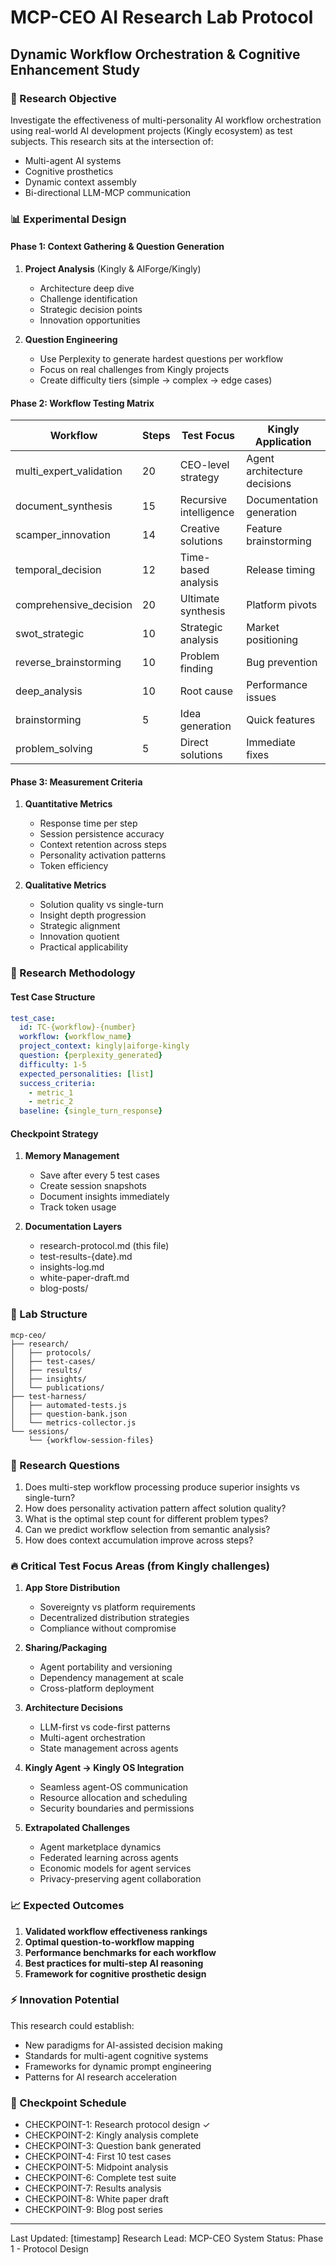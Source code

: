 # MCP-CEO AI Research Lab Protocol
## Dynamic Workflow Orchestration & Cognitive Enhancement Study

### 🧪 Research Objective
Investigate the effectiveness of multi-personality AI workflow orchestration using real-world AI development projects (Kingly ecosystem) as test subjects. This research sits at the intersection of:
- Multi-agent AI systems
- Cognitive prosthetics
- Dynamic context assembly
- Bi-directional LLM-MCP communication

### 📊 Experimental Design

#### Phase 1: Context Gathering & Question Generation
1. **Project Analysis** (Kingly & AIForge/Kingly)
   - Architecture deep dive
   - Challenge identification
   - Strategic decision points
   - Innovation opportunities

2. **Question Engineering**
   - Use Perplexity to generate hardest questions per workflow
   - Focus on real challenges from Kingly projects
   - Create difficulty tiers (simple → complex → edge cases)

#### Phase 2: Workflow Testing Matrix

| Workflow | Steps | Test Focus | Kingly Application |
|----------|-------|------------|-------------------|
| multi_expert_validation | 20 | CEO-level strategy | Agent architecture decisions |
| document_synthesis | 15 | Recursive intelligence | Documentation generation |
| scamper_innovation | 14 | Creative solutions | Feature brainstorming |
| temporal_decision | 12 | Time-based analysis | Release timing |
| comprehensive_decision | 20 | Ultimate synthesis | Platform pivots |
| swot_strategic | 10 | Strategic analysis | Market positioning |
| reverse_brainstorming | 10 | Problem finding | Bug prevention |
| deep_analysis | 10 | Root cause | Performance issues |
| brainstorming | 5 | Idea generation | Quick features |
| problem_solving | 5 | Direct solutions | Immediate fixes |

#### Phase 3: Measurement Criteria
1. **Quantitative Metrics**
   - Response time per step
   - Session persistence accuracy
   - Context retention across steps
   - Personality activation patterns
   - Token efficiency

2. **Qualitative Metrics**
   - Solution quality vs single-turn
   - Insight depth progression
   - Strategic alignment
   - Innovation quotient
   - Practical applicability

### 🔬 Research Methodology

#### Test Case Structure
```yaml
test_case:
  id: TC-{workflow}-{number}
  workflow: {workflow_name}
  project_context: kingly|aiforge-kingly
  question: {perplexity_generated}
  difficulty: 1-5
  expected_personalities: [list]
  success_criteria:
    - metric_1
    - metric_2
  baseline: {single_turn_response}
```

#### Checkpoint Strategy
1. **Memory Management**
   - Save after every 5 test cases
   - Create session snapshots
   - Document insights immediately
   - Track token usage

2. **Documentation Layers**
   - research-protocol.md (this file)
   - test-results-{date}.md
   - insights-log.md
   - white-paper-draft.md
   - blog-posts/

### 📁 Lab Structure
```
mcp-ceo/
├── research/
│   ├── protocols/
│   ├── test-cases/
│   ├── results/
│   ├── insights/
│   └── publications/
├── test-harness/
│   ├── automated-tests.js
│   ├── question-bank.json
│   └── metrics-collector.js
└── sessions/
    └── {workflow-session-files}
```

### 🎯 Research Questions
1. Does multi-step workflow processing produce superior insights vs single-turn?
2. How does personality activation pattern affect solution quality?
3. What is the optimal step count for different problem types?
4. Can we predict workflow selection from semantic analysis?
5. How does context accumulation improve across steps?

### 🔥 Critical Test Focus Areas (from Kingly challenges)
1. **App Store Distribution**
   - Sovereignty vs platform requirements
   - Decentralized distribution strategies
   - Compliance without compromise

2. **Sharing/Packaging**
   - Agent portability and versioning
   - Dependency management at scale
   - Cross-platform deployment

3. **Architecture Decisions**
   - LLM-first vs code-first patterns
   - Multi-agent orchestration
   - State management across agents

4. **Kingly Agent → Kingly OS Integration**
   - Seamless agent-OS communication
   - Resource allocation and scheduling
   - Security boundaries and permissions

5. **Extrapolated Challenges**
   - Agent marketplace dynamics
   - Federated learning across agents
   - Economic models for agent services
   - Privacy-preserving agent collaboration

### 📈 Expected Outcomes
1. **Validated workflow effectiveness rankings**
2. **Optimal question-to-workflow mapping**
3. **Performance benchmarks for each workflow**
4. **Best practices for multi-step AI reasoning**
5. **Framework for cognitive prosthetic design**

### ⚡ Innovation Potential
This research could establish:
- New paradigms for AI-assisted decision making
- Standards for multi-agent cognitive systems
- Frameworks for dynamic prompt engineering
- Patterns for AI research acceleration

### 🔄 Checkpoint Schedule
- CHECKPOINT-1: Research protocol design ✓
- CHECKPOINT-2: Kingly analysis complete
- CHECKPOINT-3: Question bank generated
- CHECKPOINT-4: First 10 test cases
- CHECKPOINT-5: Midpoint analysis
- CHECKPOINT-6: Complete test suite
- CHECKPOINT-7: Results analysis
- CHECKPOINT-8: White paper draft
- CHECKPOINT-9: Blog post series

---
Last Updated: [timestamp]
Research Lead: MCP-CEO System
Status: Phase 1 - Protocol Design